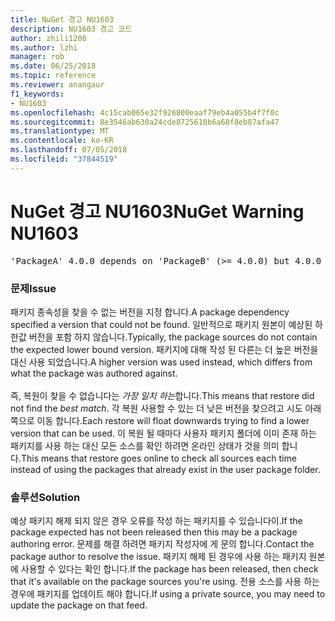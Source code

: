 ```yaml
---
title: NuGet 경고 NU1603
description: NU1603 경고 코드
author: zhili1208
ms.author: lzhi
manager: rob
ms.date: 06/25/2018
ms.topic: reference
ms.reviewer: anangaur
f1_keywords:
- NU1603
ms.openlocfilehash: 4c15cab065e32f926800eaaf79eb4a055b4f7f0c
ms.sourcegitcommit: 8e3546ab630a24cde8725610b6a68f8eb87afa47
ms.translationtype: MT
ms.contentlocale: ko-KR
ms.lasthandoff: 07/05/2018
ms.locfileid: "37844519"
---
```

# <a name="nuget-warning-nu1603"></a><span data-ttu-id="57921-103">NuGet 경고 NU1603</span><span class="sxs-lookup"><span data-stu-id="57921-103">NuGet Warning NU1603</span></span>

<pre>'PackageA' 4.0.0 depends on 'PackageB' (>= 4.0.0) but 4.0.0 was not found. An approximate best match of 5.0.0 was resolved.</pre>

### <a name="issue"></a><span data-ttu-id="57921-104">문제</span><span class="sxs-lookup"><span data-stu-id="57921-104">Issue</span></span>

<span data-ttu-id="57921-105">패키지 종속성을 찾을 수 없는 버전을 지정 합니다.</span><span class="sxs-lookup"><span data-stu-id="57921-105">A package dependency specified a version that could not be found.</span></span> <span data-ttu-id="57921-106">일반적으로 패키지 원본이 예상된 하한값 버전을 포함 하지 않습니다.</span><span class="sxs-lookup"><span data-stu-id="57921-106">Typically, the package sources do not contain the expected lower bound version.</span></span> <span data-ttu-id="57921-107">패키지에 대해 작성 된 다른는 더 높은 버전을 대신 사용 되었습니다.</span><span class="sxs-lookup"><span data-stu-id="57921-107">A higher version was used instead, which differs from what the package was authored against.</span></span><br/><br/><span data-ttu-id="57921-108">즉, 복원이 찾을 수 없습니다는 *가장 일치 하는*합니다.</span><span class="sxs-lookup"><span data-stu-id="57921-108">This means that restore did not find the *best match*.</span></span> <span data-ttu-id="57921-109">각 복원 사용할 수 있는 더 낮은 버전을 찾으려고 시도 아래쪽으로 이동 합니다.</span><span class="sxs-lookup"><span data-stu-id="57921-109">Each restore will float downwards trying to find a lower version that can be used.</span></span> <span data-ttu-id="57921-110">이 복원 될 때마다 사용자 패키지 폴더에 이미 존재 하는 패키지를 사용 하는 대신 모든 소스를 확인 하려면 온라인 상태가 것을 의미 합니다.</span><span class="sxs-lookup"><span data-stu-id="57921-110">This means that restore goes online to check all sources each time instead of using the packages that already exist in the user package folder.</span></span>

### <a name="solution"></a><span data-ttu-id="57921-111">솔루션</span><span class="sxs-lookup"><span data-stu-id="57921-111">Solution</span></span>
<span data-ttu-id="57921-112">예상 패키지 해제 되지 않은 경우 오류를 작성 하는 패키지를 수 있습니다이.</span><span class="sxs-lookup"><span data-stu-id="57921-112">If the package expected has not been released then this may be a package authoring error.</span></span> <span data-ttu-id="57921-113">문제를 해결 하려면 패키지 작성자에 게 문의 합니다.</span><span class="sxs-lookup"><span data-stu-id="57921-113">Contact the package author to resolve the issue.</span></span> <span data-ttu-id="57921-114">패키지 해제 된 경우에 사용 하는 패키지 원본에 사용할 수 있다는 확인 합니다.</span><span class="sxs-lookup"><span data-stu-id="57921-114">If the package has been released, then check that it's available on the package sources you're using.</span></span> <span data-ttu-id="57921-115">전용 소스를 사용 하는 경우에 패키지를 업데이트 해야 합니다.</span><span class="sxs-lookup"><span data-stu-id="57921-115">If using a private source, you may need to update the package on that feed.</span></span> 